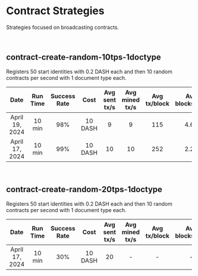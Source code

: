 # Contract Strategies
Strategies focused on broadcasting contracts.

<br/>

## contract-create-random-10tps-1doctype
Registers 50 start identities with 0.2 DASH each and then 10 random contracts per second with 1 document type each.

| Date | Run Time | Success Rate | Cost | Avg sent tx/s | Avg mined tx/s | Avg tx/block | Avg blocks/min | Attempt count | Success count | Nonce Errors | Timeout Errors | Rate limit errors | Other errors |
|:----------:|:----------:|:----------:|:----------:|:----------:|:----------:|:----------:|:----------:|:----------:|:----------:|:----------:|:----------:|:----------:|:----------:|
| April 19, 2024 | 10 min | 98% | 10 DASH | 9 | 9 | 115 | 4.68 | 6009 | 5949 | 50 | 9 | 0 | - |
| April 17, 2024 | 10 min | 99% | 10 DASH | 10 | 10 | 252 | 2.24 | 5957 | 5873 | 3 | 81 | 0 | - |

<br/>

## contract-create-random-20tps-1doctype
Registers 50 start identities with 0.2 DASH each and then 10 random contracts per second with 1 document type each.

| Date | Run Time | Success Rate | Cost | Avg sent tx/s | Avg mined tx/s | Avg tx/block | Avg blocks/min | Attempt count | Success count | Nonce Errors | Timeout Errors | Rate limit errors | Other errors |
|:----------:|:----------:|:----------:|:----------:|:----------:|:----------:|:----------:|:----------:|:----------:|:----------:|:----------:|:----------:|:----------:|:----------:|
| April 17, 2024 | 10 min | 30% | 10 DASH | 20 | - | - | - | 11790 | 3673 | 7984 | 217 | 0 | - |
